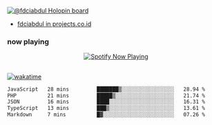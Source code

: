 [![@fdciabdul Holopin board](https://holopin.io/api/user/board?user=fdciabdul)](https://holopin.io/@fdciabdul)

- [fdciabdul in projects.co.id](https://projects.co.id/public/browse_users/view/496e26/fdciabdul)

### now playing 

<p align="center">
  <a href="https://open.spotify.com/user/31ljmyymhthokwewwcd6dsdmvprm" target="_blank"><img src="https://novatorem-psi-rosy.vercel.app/api/spotify" alt="Spotify Now Playing"/></a>
</p>

##

[![wakatime](https://wakatime.com/badge/user/87646243-158a-4241-a3cb-668e1fa2dbb8.svg)](https://wakatime.com/@87646243-158a-4241-a3cb-668e1fa2dbb8)
<!--START_SECTION:waka-->

```txt
JavaScript   28 mins         ███████▒░░░░░░░░░░░░░░░░░   28.94 %
PHP          21 mins         █████▒░░░░░░░░░░░░░░░░░░░   21.74 %
JSON         16 mins         ████░░░░░░░░░░░░░░░░░░░░░   16.31 %
TypeScript   13 mins         ███▒░░░░░░░░░░░░░░░░░░░░░   13.61 %
Markdown     7 mins          █▓░░░░░░░░░░░░░░░░░░░░░░░   07.26 %
```

<!--END_SECTION:waka-->
